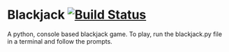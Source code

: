 # Blackjack [![Build Status](https://travis-ci.org/djcopley/Blackjack.svg?branch=master)](https://travis-ci.org/djcopley/Blackjack)

A python, console based blackjack game. To play, run the blackjack.py file in a terminal and follow the prompts.
